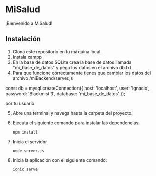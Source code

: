 # MiSalud

¡Bienvenido a MiSalud!


## Instalación

1. Clona este repositorio en tu máquina local.
2. Instala xampp
3. En la base de datos SQLite crea la base de datos llamada "mi_base_de_datos" y pega los datos en el archivo db.txt
4. Para que funcione correctamente tienes que cambiar los datos del archivo /miBackend/server.js

const db = mysql.createConnection({
    host: 'localhost',
    user: 'Ignacio',
    password: 'Blackmist.3',
    database: 'mi_base_de_datos'
  });


por tu usuario




5. Abre una terminal y navega hasta la carpeta del proyecto.
6. Ejecuta el siguiente comando para instalar las dependencias:

    ```
    npm install
    ```

7. Inicia el servidor 

    ```
    node server.js
    ```

8. Inicia la aplicación con el siguiente comando:

    ```
    ionic serve
    ```
